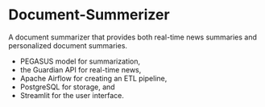 # Document-Summerizer

A document summarizer that provides both real-time news summaries and personalized document summaries. 
- PEGASUS model for summarization,
- the Guardian API for real-time news,
- Apache Airflow for creating an ETL pipeline,
- PostgreSQL for storage, and
- Streamlit for the user interface.
